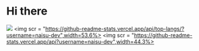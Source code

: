 # Hi there
<img src = "http://github-profile-summary-cards.vercel.app/api/cards/profile-details?username=vn7n24fzkq&theme=default"></img>
<img scr = "https://github-readme-stats.vercel.app/api/top-langs/?username=naisu-dev",width=53.6%>
<img scr = "https://github-readme-stats.vercel.app/api?username=naisu-dev",width=44.3%>
<!-- [![trophy](https://github-profile-trophy.vercel.app/?username=naisu-dev
)](https://github.com/ryo-ma/github-profile-trophy)  
[![Twitter](https://img.shields.io/badge/--FFFFFF?style=social&logo=twitter&label=Follow%20naisu_dayo)](https://twitter.com/naisu_dayo)
[![Twitter](https://img.shields.io/badge/--FFFFFF?style=social&logo=twitter&label=Follow%20naisu_dev_dayo)](https://twitter.com/naisu_dev_dayo)
 -->
